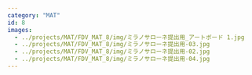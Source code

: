 ```yaml
---
category: "MAT"
id: 8
images:
  - ../projects/MAT/FDV_MAT_8/img/ミラノサローネ提出用_アートボード 1.jpg
  - ../projects/MAT/FDV_MAT_8/img/ミラノサローネ提出用-03.jpg
  - ../projects/MAT/FDV_MAT_8/img/ミラノサローネ提出用-02.jpg
  - ../projects/MAT/FDV_MAT_8/img/ミラノサローネ提出用-04.jpg
---
```

